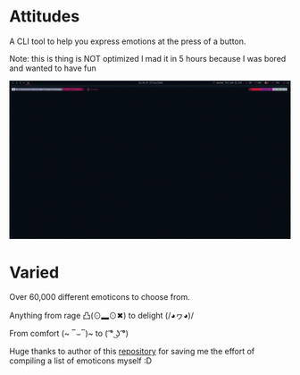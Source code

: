 # Attitudes

A CLI tool to help you express emotions at the press of a button.


Note: this is thing is NOT optimized I mad it in 5 hours because I was bored and wanted to
have fun

![](preview.gif)

# Varied 
Over 60,000 different emoticons to choose from. 

Anything from rage 凸(⊙▂⊙✖) to delight (/◕ヮ◕)/

From comfort (~ ‾⌣‾)~ to ( ͡° ͜ʖ ͡°) 


Huge thanks to author of this [repository](https://github.com/ekohrt/emoticon_kaomoji_dataset) for saving me the effort of compiling a list of emoticons myself :D
